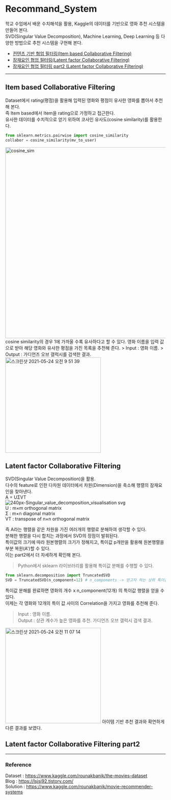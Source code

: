 # Recommand_System
학교 수업에서 배운 수치해석을 활용, Kaggle의 데이터를 기반으로 영화 추천 시스템을 만들어 본다.   
SVD(Singular Value Decomposition), Machine Learning, Deep Learning 등 다양한 방법으로 추천 시스템을 구현해 본다.

- [컨텐츠 기반 협업 필터링(Item based Collaborative Filtering)](#Item-based-Collaborative-Filtering)
- [잠재요인 협업 필터링(Latent factor Collaborative Filtering)](#Latent-factor-Collaborative-Filtering)
- [잠재요인 협업 필터링 part2 (Latent factor Collaborative Filtering)](#Latent-factor-Collaborative-Filtering-part2)

------------
## Item based Collaborative Filtering
Dataset에서 rating(평점)을 활용해 입력된 영화와 평점이 유사한 영화를 뽑아서 추천해 본다.   
즉 Item based에서 Item을 rating으로 가정하고 접근한다.    
유사한 데이터를 수치적으로 얻기 위하여 코사인 유사도(cosine similarity)를 활용한다.     

~~~ python
from sklearn.metrics.pairwise import cosine_similarity
collabor = cosine_similarity(mv_to_user)
~~~

<img width="600" alt="cosine_sim" src="https://user-images.githubusercontent.com/67997760/119283533-58645580-bc78-11eb-8a91-cecaf4753a2c.png">  
cosine similarity의 경우 1에 가까울 수록 유사하다고 할 수 있다.     
영화 이름을 입력 값으로 받아 해당 영화와 유사한 평점을 가진 목록을 추천해 준다. 
> Input : 영화 이름.  
> Output : 가디언즈 오브 갤럭시를 검색한 결과.     
<img width="300" alt="스크린샷 2021-05-24 오전 9 51 39" src="https://user-images.githubusercontent.com/67997760/119282705-a4fa6180-bc75-11eb-83b7-38c7806a1329.png">


## Latent factor Collaborative Filtering
SVD(Singular Value Decomposition)을 활용.  
다수의 feature로 인한 다차원 데이터에서 차원(Dimension)을 축소해 행렬의 잠재요인을 찾아낸다.    
A = UΣVT  
![240px-Singular_value_decomposition_visualisation svg](https://user-images.githubusercontent.com/67997760/119285427-f9eda600-bc7c-11eb-966b-217d05fed34b.png)  
U : m×m orthogonal matrix   
Σ : m×n diagonal matrix   
VT : transpose of n×n orthogonal matrix     
      
즉 A라는 행렬을 같은 차원을 가진 여러개의 행렬로 분해하여 생각할 수 있다.      
분해한 행렬을 다시 합치는 과정에서 SVD의 장점이 발휘된다.        
특이값의 크기에 따라 원본행렬의 크기가 정해지고, 특이값 p개만을 활용해 원본행렬을 부분 복원(A')할 수 있다.   
이는 part2에서 더 자세하게 확인해 본다.
> Python에서 sklearn 라이브러리를 활용해 특이값 분해를 수행할 수 있다.   
~~~ python
from sklearn.decomposition import TruncatedSVD
SVD = TruncatedSVD(n_component=12) # n_components -> 얻고자 하는 상위 특이값 개수
~~~
특이값 분해를 완료하면 영화의 개수 x n_component(12개) 의 특이값 행렬을 얻을 수 있다.   
이제는 각 영화와 12개의 특이 값 사이의 Correlation을 가지고 영화를 추천해 준다.      
> Input : 영화 이름.    
> Output : 상관 계수가 높은 영화를 추천. 가디언즈 오브 갤럭시 검색 결과.   
<img width="300" alt="스크린샷 2021-05-24 오전 11 07 14" src="https://user-images.githubusercontent.com/67997760/119286950-6f0eaa80-bc80-11eb-8771-2b2a5fbb4d06.png">    
아이템 기반 추천 결과와 확연하게 다른 결과를 보였다.


## Latent factor Collaborative Filtering part2

------------
### Reference
Dataset : https://www.kaggle.com/rounakbanik/the-movies-dataset   
Blog : https://lsjsj92.tistory.com/   
Solution : https://www.kaggle.com/rounakbanik/movie-recommender-systems
